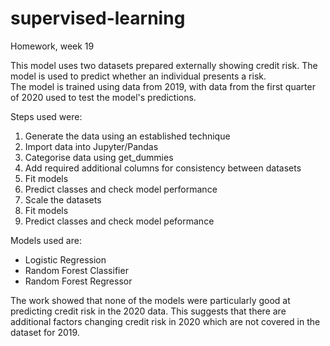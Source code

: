 # supervised-learning

Homework, week 19

This model uses two datasets prepared externally showing credit risk. The model is used to predict whether an individual presents a risk.  
The model is trained using data from 2019, with data from the first quarter of 2020 used to test the model's predictions.

Steps used were:
1. Generate the data using an established technique
2. Import data into Jupyter/Pandas
3. Categorise data using get_dummies
4. Add required additional columns for consistency between datasets
5. Fit models
6. Predict classes and check model performance
7. Scale the datasets
8. Fit models
9. Predict classes and check model peformance

Models used are:
- Logistic Regression
- Random Forest Classifier
- Random Forest Regressor

The work showed that none of the models were particularly good at predicting credit risk in the 2020 data. This suggests that there are additional factors changing credit risk in 2020 which are not covered in the dataset for 2019.
